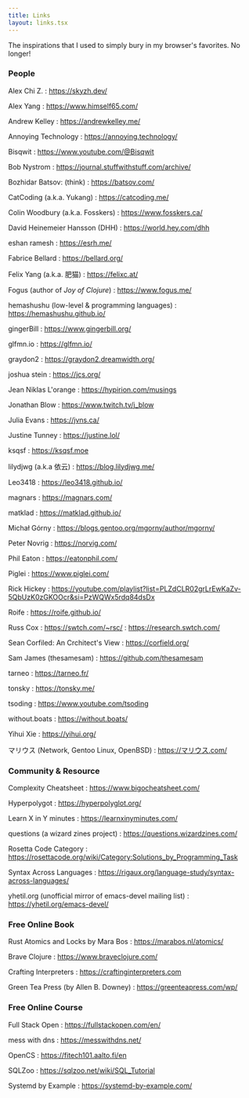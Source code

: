 ```yaml
---
title: Links
layout: links.tsx
---
```


The inspirations that I used to simply bury in my browser's favorites. No longer!

### People

Alex Chi Z.
: <https://skyzh.dev/>

Alex Yang
: <https://www.himself65.com/>

Andrew Kelley
: <https://andrewkelley.me/>

Annoying Technology
: <https://annoying.technology/>

Bisqwit
: <https://www.youtube.com/@Bisqwit>

Bob Nystrom
: <https://journal.stuffwithstuff.com/archive/>

Bozhidar Batsov: (think)
: <https://batsov.com/>

CatCoding (a.k.a. Yukang)
: <https://catcoding.me/>

Colin Woodbury (a.k.a. Fosskers)
: <https://www.fosskers.ca/>

David Heinemeier Hansson (DHH)
: <https://world.hey.com/dhh>

eshan ramesh
: <https://esrh.me/>

Fabrice Bellard
: <https://bellard.org/>

Felix Yang (a.k.a. 肥猫)
: <https://felixc.at/>

Fogus (author of *Joy of Clojure*)
: <https://www.fogus.me/>

hemashushu (low-level & programming languages)
: <https://hemashushu.github.io/>

gingerBill
: <https://www.gingerbill.org/>

glfmn.io
: <https://glfmn.io/>

graydon2
: <https://graydon2.dreamwidth.org/>

joshua stein
: <https://jcs.org/>

Jean Niklas L'orange
: <https://hypirion.com/musings>

Jonathan Blow
: <https://www.twitch.tv/j_blow>

Julia Evans
: <https://jvns.ca/>

Justine Tunney
: <https://justine.lol/>

ksqsf
: <https://ksqsf.moe>

lilydjwg (a.k.a 依云)
: <https://blog.lilydjwg.me/>

Leo3418
: <https://leo3418.github.io/>

magnars
: <https://magnars.com/>

matklad
: <https://matklad.github.io/>

Michał Górny
: <https://blogs.gentoo.org/mgorny/author/mgorny/>

Peter Novrig
: <https://norvig.com/>

Phil Eaton
: <https://eatonphil.com/>

Piglei
: <https://www.piglei.com/>

Rick Hickey
: <https://youtube.com/playlist?list=PLZdCLR02grLrEwKaZv-5QbUzK0zGKOOcr&si=PzWQWx5rdq84dsDx>

Roife
: <https://roife.github.io/>

Russ Cox
: <https://swtch.com/~rsc/>
: <https://research.swtch.com/>

Sean Corfiled: An Crchitect's View
: <https://corfield.org/>

Sam James (thesamesam)
: <https://github.com/thesamesam>

tarneo
: <https://tarneo.fr/>

tonsky
: <https://tonsky.me/>

tsoding
: <https://www.youtube.com/tsoding>

without.boats
: <https://without.boats/>

Yihui Xie
: <https://yihui.org/>

マリウス (Network, Gentoo Linux, OpenBSD)
: <https://マリウス.com/>


### Community & Resource

Complexity Cheatsheet
: <https://www.bigocheatsheet.com/>

Hyperpolygot
: <https://hyperpolyglot.org/>

Learn X in Y minutes
: <https://learnxinyminutes.com/>

questions (a wizard zines project)
: <https://questions.wizardzines.com/>

Rosetta Code Category
: <https://rosettacode.org/wiki/Category:Solutions_by_Programming_Task>

Syntax Across Languages
: <https://rigaux.org/language-study/syntax-across-languages/>

yhetil.org (unofficial mirror of emacs-devel mailing list)
: <https://yhetil.org/emacs-devel/>


### Free Online Book

Rust Atomics and Locks by Mara Bos
: <https://marabos.nl/atomics/>

Brave Clojure
: <https://www.braveclojure.com/>

Crafting Interpreters
: <https://craftinginterpreters.com>

Green Tea Press (by Allen B. Downey)
: <https://greenteapress.com/wp/>



### Free Online Course

Full Stack Open
: <https://fullstackopen.com/en/>

mess with dns
: <https://messwithdns.net/>

OpenCS
: <https://fitech101.aalto.fi/en>

SQLZoo
: <https://sqlzoo.net/wiki/SQL_Tutorial>

Systemd by Example
: <https://systemd-by-example.com/>
